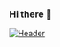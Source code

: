 ### Hi there 👋
[![Header](https://raw.githubusercontent.com/sanitizepeople/<OWNER>/<OWNER>/readme_header.png "Header")](https://https://sanitizepeople.github.io/portfolio//)

<!--
**sanitizepeople/sanitizepeople** is a ✨ _special_ ✨ repository because its `README.md` (this file) appears on your GitHub profile.

Here are some ideas to get you started:

- 🔭 I’m currently working on ...
- 🌱 I’m currently learning ...
- 👯 I’m looking to collaborate on ...
- 🤔 I’m looking for help with ...
- 💬 Ask me about ...
- 📫 How to reach me: ...
- 😄 Pronouns: ...
- ⚡ Fun fact: ...
-->
